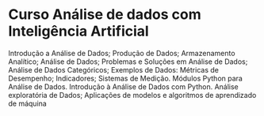 # Curso Análise de dados com Inteligência Artificial

Introdução a Análise de Dados; Produção de Dados; Armazenamento Analítico; Análise de Dados;
Problemas e Soluções em Análise de Dados; Análise de Dados Categóricos; Exemplos de Dados:
Métricas de Desempenho; Indicadores; Sistemas de Medição. Módulos Python para Análise de Dados.
Introdução à Análise de Dados com Python. Análise exploratória de Dados; Aplicações de modelos e
algoritmos de aprendizado de máquina

